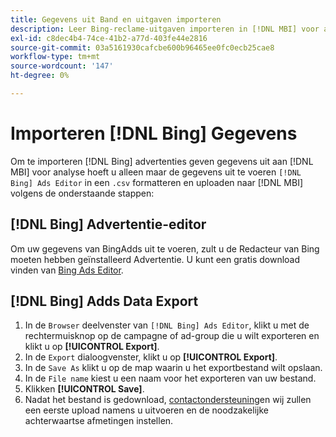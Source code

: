 ```yaml
---
title: Gegevens uit Band en uitgaven importeren
description: Leer Bing-reclame-uitgaven importeren in [!DNL MBI] voor analyse.
exl-id: c8dec4b4-74ce-41b2-a77d-403fe44e2816
source-git-commit: 03a5161930cafcbe600b96465ee0fc0ecb25cae8
workflow-type: tm+mt
source-wordcount: '147'
ht-degree: 0%

---
```


# Importeren [!DNL Bing] Gegevens

Om te importeren [!DNL Bing] advertenties geven gegevens uit aan [!DNL MBI] voor analyse hoeft u alleen maar de gegevens uit te voeren `[!DNL Bing] Ads Editor` in een `.csv` formatteren en uploaden naar [!DNL MBI] volgens de onderstaande stappen:

## [!DNL Bing] Advertentie-editor

Om uw gegevens van BingAdds uit te voeren, zult u de Redacteur van Bing moeten hebben geïnstalleerd Advertentie. U kunt een gratis download vinden van [Bing Ads Editor](https://advertise.bingads.microsoft.com/en-us/bingads-editor).

## [!DNL Bing] Adds Data Export

1. In de `Browser` deelvenster van `[!DNL Bing] Ads Editor`, klikt u met de rechtermuisknop op de campagne of ad-group die u wilt exporteren en klikt u op **[!UICONTROL Export]**.
1. In de `Export` dialoogvenster, klikt u op **[!UICONTROL Export]**.
1. In de `Save As` klikt u op de map waarin u het exportbestand wilt opslaan.
1. In de `File name` kiest u een naam voor het exporteren van uw bestand.
1. Klikken **[!UICONTROL Save]**.
1. Nadat het bestand is gedownload,  [contactondersteuning](../../../guide-overview.md)en wij zullen een eerste upload namens u uitvoeren en de noodzakelijke achterwaartse afmetingen instellen.
